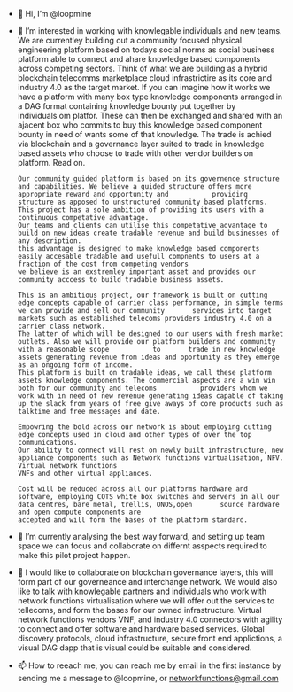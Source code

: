- 👋  Hi, I’m @loopmine
- 👀  I’m interested in working with knowlegable individuals and new teams. We are currentley building out a community focused physical engineering platform based on todays         social norms as social business platform able to connect and ahare knowledge based components across competing  sectors.
      Think of what we are building as a hybrid blockchain telecomms marketplace cloud infrastrictire as its core and industry 4.0 as the target market.
      If you can imagine how it works we have a platform with many box type knowledge components arranged in a DAG format containing knowledge bounty put together by        
      individuals om platfor. These can then be exchanged and shared with an ajacent box who commits to buy this knowledge based component bounty in need of wants some of that       knowledge. The trade is achied via blockchain and a governance layer suited to trade in knowledge based assets who choose to trade with other vendor builders on platform.       Read on. 
      
      Our community guided platform is based on its governence structure and capabilities. We believe a guided structure offers more appropriate reward and opportunity and           providing structure as apposed to unstructured community based platforms. This project has a sole ambition of providing its users with a continuous competative advantage.
      Our teams and clients can utilise this competative advantage to build on new ideas create tradable revenue and build businesses of any description.
      this advantage is designed to make knowledge based components easily accesable tradable and usefull compnents to users at a fraction of the cost from competing vendors 
      we believe is an exstremley important asset and provides our community acccess to build tradable business assets.
      
      This is an ambitious project, our framework is built on cutting edge concepts capable of carrier class performance, in simple terms we can provide and sell our community       services into target markets such as established telecoms providers industry 4.0 on a carrier class network.
      The latter of which will be designed to our users with fresh market outlets. Also we will provide our platform builders and community with a reasonable scope           to       trade in new knowledge assets generating revenue from ideas and oportunity as they emerge as an ongoing form of income.
      This platform is built on tradable ideas, we call these platform assets knowledge components. The commercial aspects are a win win both for our community and telecoms           providers whom we work with in need of new revenue generating ideas capable of taking up the slack from years of free give aways of core products such as                       talktime and free messages and date.
       
      Empowring the bold across our network is about employing cutting edge concepts used in cloud and other types of over the top communications. 
      Our ability to connect will rest on newly built infrastructure, new appliance components such as Network functions virtualisation, NFV. Virtual network functions
      VNFs and other virtual appliances.
      
      Cost will be reduced across all our platforms hardware and software, employing COTS white box switches and servers in all our data centres, bare metal, trellis, ONOS,open       source hardware and open compute components are 
      accepted and will form the bases of the platform standard.
- 🌱 I’m currently analysing the best way forward, and setting up team space we can focus and collaborate on differnt asspects required to make this pilot project happen.
- 💞️ I would like to collaborate on blockchain governance layers, this will form part of our governeance and interchange network. We would also like to talk with knowlegable        partners and individuals who work with network functions virtualisation where we will offer out the services to tellecoms, 
     and form the bases for our owned infrastructure. Virtual network functions vendors VNF, and industry 4.0 connectors with agility to connect and offer software and
     hardware based services.
     Global discovery protocols, cloud infrastructure, secure front end applictions, a visual DAG dapp that is visual could be suitable and considered.
- 📫 How to reeach me, you can reach me by email in the first instance by sending me a message to @loopmine, or networkfunctions@gmail.com

<!---
loopmine/loopmine is a ✨ special ✨ repository because its `README.md` (this file) appears on your GitHub profile.
You can click the Preview link to take a look at your changes.
--->
